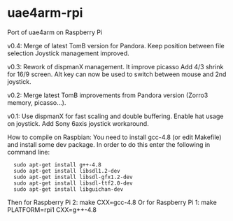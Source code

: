 # uae4arm-rpi
Port of uae4arm on Raspberry Pi

v0.4:
Merge of latest TomB version for Pandora.
Keep position between file selection 
Joystick management improved.

v0.3:
Rework of dispmanX management. It improve picasso
Add 4/3 shrink for 16/9 screen.
Alt key can now be used to switch between mouse and 2nd joystick.

v0.2:
Merge latest TomB improvements from Pandora version (Zorro3 memory, picasso...).

v0.1:
Use dispmanX for fast scaling and double buffering.
Enable hat usage on joystick.
Add Sony 6axis joystick workaround.

How to compile on Raspbian:
   You need to install gcc-4.8 (or edit Makefile) and install some dev package.
   In order to do this enter the following in command line:

      sudo apt-get install g++-4.8
      sudo apt-get install libsdl1.2-dev
      sudo apt-get install libsdl-gfx1.2-dev
      sudo apt-get install libsdl-ttf2.0-dev
      sudo apt-get install libguichan-dev

   Then for Raspberry Pi 2:
	make CXX=gcc-4.8
   Or for Raspberry Pi 1:
	make PLATFORM=rpi1 CXX=g++-4.8

